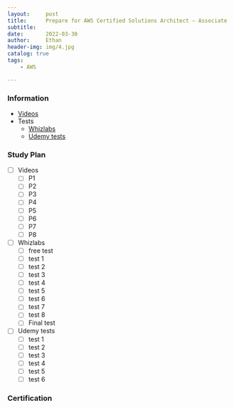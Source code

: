 ```yaml
---
layout:     post
title:      Prepare for AWS Certified Solutions Architect – Associate
subtitle:   
date:       2022-03-30
author:     Ethan
header-img: img/4.jpg
catalog: true
tags:
    - AWS

---
```


### Information

- [Videos](https://www.bilibili.com/video/BV1jK411W7TD?spm_id_from=333.999.0.0)
- Tests
  - [Whizlabs](https://www.whizlabs.com/learn/course/aws-solutions-architect-associate/153)
  - [Udemy tests](https://www.udemy.com/course/aws-certified-solutions-architect-associate-amazon-practice-exams-saa-c03/)

### Study Plan

- [ ] Videos
  - [ ] P1
  - [ ] P2
  - [ ] P3
  - [ ] P4
  - [ ] P5
  - [ ] P6
  - [ ] P7
  - [ ] P8

- [ ] Whizlabs
  - [ ] free test
  - [ ] test 1
  - [ ] test 2
  - [ ] test 3
  - [ ] test 4
  - [ ] test 5
  - [ ] test 6
  - [ ] test 7
  - [ ] test 8
  - [ ] Final test

- [ ] Udemy tests
  - [ ] test 1
  - [ ] test 2
  - [ ] test 3
  - [ ] test 4
  - [ ] test 5
  - [ ] test 6

### Certification